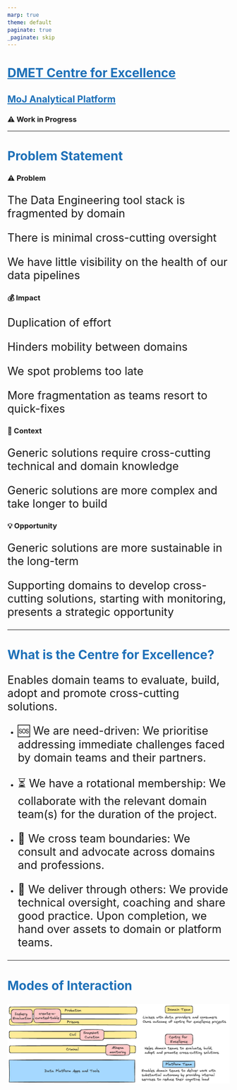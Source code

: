 ```yaml
---
marp: true
theme: default
paginate: true
_paginate: skip
---
```


# [DMET Centre for Excellence](https://github.com/moj-analytical-services/dmet-cfe)

## [MoJ Analytical Platform](https://user-guidance.analytical-platform.service.justice.gov.uk/#content)

### :warning: Work in Progress

<style scoped>
section {
  text-align: center;
  justify-content: center;
}
</style>

---

<style scoped>
section {
  columns: 4;
  display: block;
}
h1 {
  column-span: all;
}
h3 {
  break-before: column;
}
p {
  font-size: 25px;
}
</style>

# Problem Statement

### :warning: Problem
The Data Engineering tool stack is fragmented by domain

There is minimal cross-cutting oversight

We have little visibility on the health of our data pipelines

### :moneybag: Impact
Duplication of effort

Hinders mobility between domains

We spot problems too late

More fragmentation as teams resort to quick-fixes

### :compass: Context 
Generic solutions require cross-cutting technical and domain knowledge 

Generic solutions are more complex and take longer to build

### :bulb: Opportunity
Generic solutions are more sustainable in the long-term

Supporting domains to develop cross-cutting solutions, starting with monitoring, presents a strategic opportunity

---
# What is the Centre for Excellence?

Enables domain teams to evaluate, build, adopt and promote cross-cutting solutions.

- :sos: We are need-driven: We prioritise addressing immediate challenges faced by domain teams and their partners.

- :hourglass_flowing_sand: We have a rotational membership: We collaborate with the relevant domain team(s) for the duration of the project.

- :busts_in_silhouette: We cross team boundaries: We consult and advocate across domains and professions.

- :handshake: We deliver through others: We provide technical oversight, coaching and share good practice. Upon completion, we hand over assets to domain or platform teams.

---
# Modes of Interaction

![modes_of_interactions](images/modes_of_interaction.excalidraw.png)

<style>
section {
  text-align: left;
  justify-content: flex-start;
}
a, h1, h2, h5 {
  color: #1d70b8;
}
a {
  text-decoration: underline;
}
/* img {
  display: block;
  margin-left: auto;
  margin-right: auto;
} */
table {
  margin-left: auto;
  margin-right: auto;
}
</style>